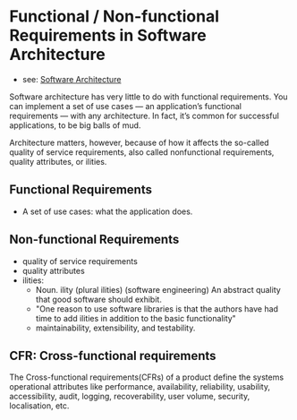 # Functional / Non-functional Requirements in Software Architecture
- see: [Software Architecture](/pages/software-architecture)

Software architecture has very little to do with functional requirements.
You can implement a set of use cases — an application’s functional requirements — with any architecture.
In fact, it’s common for successful applications, to be big balls of mud.

Architecture matters, however, because of how it affects the so-called quality of service requirements, also called nonfunctional requirements, quality attributes, or ilities.

## Functional Requirements
- A set of use cases: what the application does.

## Non-functional Requirements
- quality of service requirements
- quality attributes
- ilities:
  - Noun. ility (plural ilities) (software engineering) An abstract quality that good software should exhibit.
  - "One reason to use software libraries is that the authors have had time to add ilities in addition to the basic functionality"
  - maintainability, extensibility, and testability.

## CFR: Cross-functional requirements
The Cross-functional requirements(CFRs) of a product define the systems operational attributes like performance, availability, reliability, usability, accessibility, audit, logging, recoverability, user volume, security, localisation, etc.
